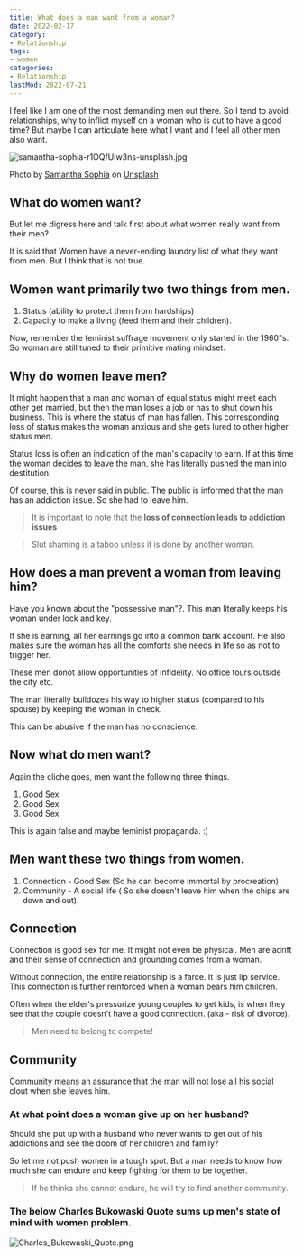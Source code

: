 ```yaml
---
title: What does a man want from a woman?
date: 2022-02-17
category:
- Relationship
tags:
- women
categories:
- Relationship
lastMod: 2022-07-21
---
```

I feel like I am one of the most demanding men out there. So I tend to avoid relationships, why to inflict myself on a woman who is out to have a good time? But maybe I can articulate here what I want and I feel all other men also want.

![samantha-sophia-r1OQfUIw3ns-unsplash.jpg](https://manojnayak.mataroa.blog/images/dca28dc7.jpeg)

Photo by <a href="https://unsplash.com/@samanthasophia?utm_source=unsplash&utm_medium=referral&utm_content=creditCopyText">Samantha Sophia</a> on <a href="https://unsplash.com/s/photos/gender-equality?utm_source=unsplash&utm_medium=referral&utm_content=creditCopyText">Unsplash</a>

## What do women want?

But let me digress here and talk first about what women really want from their men?

It is said that Women have a never-ending laundry list of what they want from men. But I think that is not true.

## Women want primarily two two things from men.

1. Status (ability to protect them from hardships)
2. Capacity to make a living (feed them and their children).

Now, remember the feminist suffrage movement only started in the 1960"s. So woman are still tuned to their primitive mating mindset.

## Why do women leave men?

It might happen that a man and woman of equal status might meet each other get married, but then the man loses a job or has to shut down his business. This is where the status of man has fallen. This corresponding loss of status makes the woman anxious and she gets lured to other higher status men.

Status loss is often an indication of the man's capacity to earn. If at this time the woman decides to leave the man, she has literally pushed the man into destitution.

Of course, this is never said in public. The public is informed that the man has an addiction issue. So she had to leave him.

> It is important to note that the **loss of connection leads to addiction issues**

> Slut shaming is a taboo unless it is done by another woman.
## How does a man prevent a woman from leaving him?

Have you known about the "possessive man"?. This man literally keeps his woman under lock and key.

If she is earning, all her earnings go into a common bank account. He also makes sure the woman has all the comforts she needs in life so as not to trigger her.

These men donot allow opportunities of infidelity. No office tours outside the city etc.

The man literally bulldozes his way to higher status (compared to his spouse) by keeping the woman in check.

This can be abusive if the man has no conscience.

## Now what do men want?

Again the cliche goes, men want the following three things.

1. Good Sex
2. Good Sex
3. Good Sex

This is again false and maybe feminist propaganda. :)

## Men want these two things from women.

1. Connection - Good Sex (So he can become immortal by procreation)
2. Community - A social life ( So she doesn't leave him when the chips are down and out).

## Connection

Connection is good sex for me. It might not even be physical. Men are adrift and their sense of connection and grounding comes from a woman.

Without connection, the entire relationship is a farce. It is just lip service. This connection is further reinforced when a woman bears him children.

Often when the elder's pressurize young couples to get kids, is when they see that the couple doesn't have a good connection. (aka - risk of divorce).

> Men need to belong to compete!
## Community

Community means an assurance that the man will not lose all his social clout when she leaves him.

### At what point does a woman give up on her husband?

Should she put up with a husband who never wants to get out of his addictions and see the doom of her children and family?

So let me not push women in a tough spot. But a man needs to know how much she can endure and keep fighting for them to be together.

> If he thinks she cannot endure, he will try to find another community.
### The below Charles Bukowaski Quote sums up men's state of mind with women problem.

![Charles_Bukowaski_Quote.png](https://manojnayak.mataroa.blog/images/951a452a.png)
